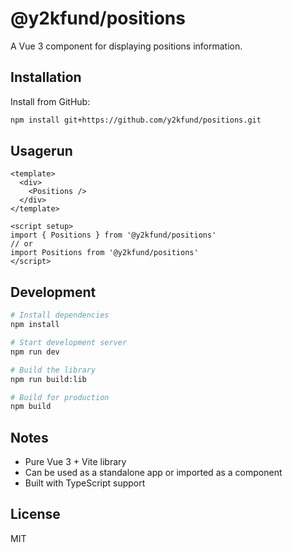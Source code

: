# @y2kfund/positions

A Vue 3 component for displaying positions information.

## Installation

Install from GitHub:

```bash
npm install git+https://github.com/y2kfund/positions.git
```

## Usagerun 

```vue
<template>
  <div>
    <Positions />
  </div>
</template>

<script setup>
import { Positions } from '@y2kfund/positions'
// or
import Positions from '@y2kfund/positions'
</script>
```

## Development

```bash
# Install dependencies
npm install

# Start development server
npm run dev

# Build the library
npm run build:lib

# Build for production
npm build
```

## Notes
- Pure Vue 3 + Vite library
- Can be used as a standalone app or imported as a component
- Built with TypeScript support

## License

MIT
